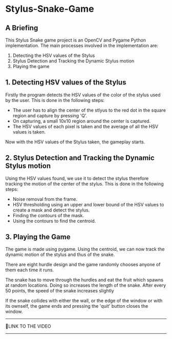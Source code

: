 # Stylus-Snake-Game

## A Briefing

This Stylus Snake game project is an OpenCV and Pygame Python implementation. The main processes involved in the implementation are:
1. Detecting the HSV values of the Stylus
2. Stylus Detection and Tracking the Dynamic Stylus motion
3. Playing the game

## 1. Detecting HSV values of the Stylus

Firstly the program detects the HSV values of the color of the stylus used by the user. This is done in the following steps:
* The user has to align the center of the stlyus to the red dot in the square region and capture by pressing 'Q'.
* On capturing, a small 10x10 region around the center is captured.
* The HSV values of each pixel is taken and the average of all the HSV values is taken. 

Now with the HSV values of the Stylus taken, the gameplay starts.

## 2. Stylus Detection and Tracking the Dynamic Stylus motion

Using the HSV values found, we use it to detect the stylus therefore tracking the motion of the center of the stylus. This is done in the following steps:
* Noise removal from the frame.
* HSV thresholding using an upper and lower bound of the HSV values to create a mask and detect the stylus.
* Finding the contours of the mask.
* Using the contours to find the centroid.

## 3. Playing the Game

The game is made using pygame. Using the centroid, we can now track the dynamic motion of the stylus and thus of the snake.

There are eight hurdle design and the game randomly chooses anyone of them each time it runs.

The snake has to move through the hurdles and eat the fruit which spawns at random locations. Doing so increases the length of the snake. After every 50 points, the speed of the snake increases slightly

If the snake collides with either the wall, or the edge of the window or with its ownself, the game ends and pressing the 'quit' button closes the window.

---
🔗LINK TO THE VIDEO

---
